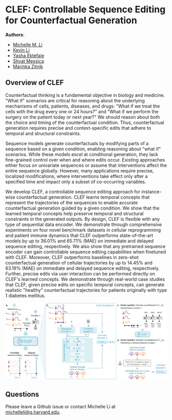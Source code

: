 # CLEF: Controllable Sequence Editing for Counterfactual Generation

**Authors**:
- [Michelle M. Li](http://michellemli.com)
- [Kevin Li]()
- [Yasha Ektefaie](https://www.yashaektefaie.com)
- [Shvat Messica](https://www.linkedin.com/in/shvatmessica/)
- [Marinka Zitnik](http://zitniklab.hms.harvard.edu)

## Overview of CLEF

Counterfactual thinking is a fundamental objective in biology and medicine. "What if" scenarios are critical for reasoning about the underlying mechanisms of cells, patients, diseases, and drugs: "What if we treat the cells with the drug every one or 24 hours?" and "What if we perform the surgery on the patient today or next year?" We should reason about both the choice and timing of the counterfactual condition. Thus, counterfactual generation requires precise and context-specific edits that adhere to temporal and structural constraints.

Sequence models generate counterfactuals by modifying parts of a sequence based on a given condition, enabling reasoning about "what if" scenarios. While these models excel at conditional generation, they lack fine-grained control over when and where edits occur. Existing approaches either focus on univariate sequences or assume that interventions affect the entire sequence globally. However, many applications require precise, localized modifications, where interventions take effect only after a specified time and impact only a subset of co-occurring variables.

We develop CLEF, a controllable sequence editing approach for instance-wise counterfactual generation. CLEF learns temporal concepts that represent the trajectories of the sequences to enable accurate counterfactual generation guided by a given condition. We show that the learned temporal concepts help preserve temporal and structural constraints in the generated outputs. By design, CLEF is flexible with any type of sequential data encoder. We demonstrate through comprehensive experiments on four novel benchmark datasets in cellular reprogramming and patient immune dynamics that CLEF outperforms state-of-the-art models by up to 36.01% and 65.71% (MAE) on immediate and delayed sequence editing, respectively. We also show that any pretrained sequence encoder can gain controllable sequence editing capabilities when finetuned with CLEF. Moreover, CLEF outperforms baselines in zero-shot counterfactual generation of cellular trajectories by up to 14.45% and 63.19% (MAE) on immediate and delayed sequence editing, respectively. Further, precise edits via user interaction can be performed directly on CLEF's learned concepts. We demonstrate through real-world case studies that CLEF, given precise edits on specific temporal concepts, can generate realistic "healthy" counterfactual trajectories for patients originally with type 1 diabetes mellitus.

<p align="center">
<img src="img/clef_overview.png?raw=true" width="700" >
</p>


## Questions

Please leave a Github issue or contact Michelle Li at michelleli@g.harvard.edu.

